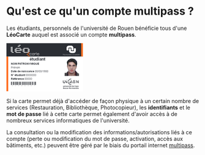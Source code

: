 # Qu'est ce qu'un compte multipass ?

Les étudiants, personnels de l'université de Rouen bénéficie tous d'une **LéoCarte** auquel est associé un compte **multipass**.

![leocarte](../.gitbook/assets/leocarte-min.png)

Si la carte permet déjà d'accéder de façon physique à un certain nombre de services \(Restauration, Bibliothèque, Photocopieur\), les **identifiants** et le **mot de passe** lié à cette carte permet également d'avoir accès à de nombreux services informatiques de l'université.

La consultation ou la modification des informations/autorisations liés à ce compte \(perte ou modification du mot de passe, activation, accès aux bâtiments, etc.\) peuvent être géré par le biais du portail internet [multipass](https://multipass.univ-rouen.fr/).

